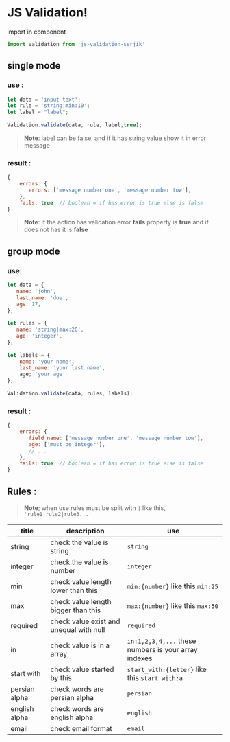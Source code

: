 ﻿# JS Validation!  
import in component   
``` javascript  
import Validation from 'js-validation-serjik'  
```  
  
## single mode   
### use :  
``` javascript  
let data = 'input text';  
let rule = 'string|min:10'; 
let label = "label";
  
Validation.validate(data, rule, label,true);  
```  
> **Note**: label can be false, and if it has string value show it in error message 
### result :  
``` javascript  
{  
    errors: {  
       errors: ['message number one', 'message number tow'],  
    },  
    fails: true  // boolean = if has error is true else is false  
}  
```  
> **Note**:  if the action has validation error **fails** property is **true** and if does not has it is **false**  
## group mode   
### use:  
``` javascript  
let data = {  
   name: 'john',  
   last_name: 'doe',  
   age: 17,  
};
  
let rules = {  
   name: 'string|max:20',  
   age: 'integer',  
}; 
 
let labels = {
	name: 'your name',
	last_name: 'your last name',
	age; 'your age'
};
  
Validation.validate(data, rules, labels);  
```  
  
### result :  
``` javascript  
{  
    errors: {  
       field_name: ['message number one', 'message number tow'],  
       age: ['must be integer'],   
       // ...  
    },  
    fails: true  // boolean = if has error is true else is false  
}  
```  
  
## Rules :  
> **Note**;  when use rules must be split with `|` like this, `'rule1|rule2|rule3...'`  
  
|title          | description                |use                         |  
|---------------|--------------------------------|----------------------------|  
|string          |check the value is string      |`string`                     |  
|integer         |check the value is number      |`integer`                    |  
|min             |check value length lower than this|`min:{number}` like this `min:25`|  
|max             |check value length bigger than this|`max:{number}` like this `max:50`|  
|required        |check value exist and unequal with null|`required`|  
|in              |check value is in a array      |`in:1,2,3,4,...` these numbers is your array indexes|  
|start with      |check value started by this    |`start_with:{letter}` like this `start_with:a`|  
|persian alpha   |check words are persian alpha  |`persian` |  
|english alpha   |check words are english alpha  |`english`|  
|email           |check email format             |`email`|
